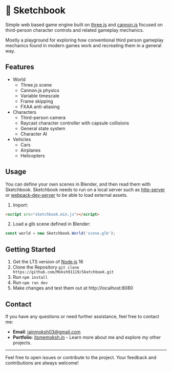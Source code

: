 # 📒 Sketchbook

Simple web based game engine built on [three.js](https://github.com/mrdoob/three.js) and [cannon.js](https://github.com/schteppe/cannon.js) focused on third-person character controls and related gameplay mechanics.

Mostly a playground for exploring how conventional third person gameplay mechanics found in modern games work and recreating them in a general way.

## Features

* World
	* Three.js scene
	* Cannon.js physics
	* Variable timescale
	* Frame skipping
	* FXAA anti-aliasing
* Characters
	* Third-person camera
	* Raycast character controller with capsule collisions
	* General state system
	* Character AI
* Vehicles
	* Cars
	* Airplanes
	* Helicopters


## Usage

You can define your own scenes in Blender, and then read them with Sketchbook. Sketchbook needs to run on a local server such as [http-server](https://www.npmjs.com/package/http-server) or [webpack-dev-server](https://github.com/webpack/webpack-dev-server) to be able to load external assets.

<!-- #### Script tag -->

1. Import:

```html
<script src="sketchbook.min.js"></script>
```

2. Load a glb scene defined in Blender:

```javascript
const world = new Sketchbook.World('scene.glb');
```


## Getting Started

1. Get the LTS version of [Node.js](https://nodejs.org/en/) 16
2. Clone the Repository `git clone https://github.com/Moksh91119/Sketchbook.git`
3. Run `npm install`
4. Run `npm run dev`
5. Make changes and test them out at http://localhost:8080


## Contact

If you have any questions or need further assistance, feel free to contact me:

- **Email**: [jainmoksh03@gmail.com](mailto:jainmoksh03@gmail.com)
- **Portfolio**: [itsmemoksh.in](https://itsmemoksh.in/) - Learn more about me and explore my other projects.

---

Feel free to open issues or contribute to the project. Your feedback and contributions are always welcome!

